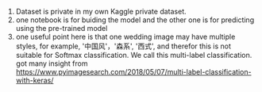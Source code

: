 1. Dataset is private in my own Kaggle private dataset.
2. one notebook is for buiding the model and the other one is for predicting using the pre-trained model
3. one useful point here is that one wedding image may have multiple styles, for example, '中国风'，'森系', '西式', and therefor this is not suitable for Softmax classification. We call this multi-label classification.
got many insight from https://www.pyimagesearch.com/2018/05/07/multi-label-classification-with-keras/
